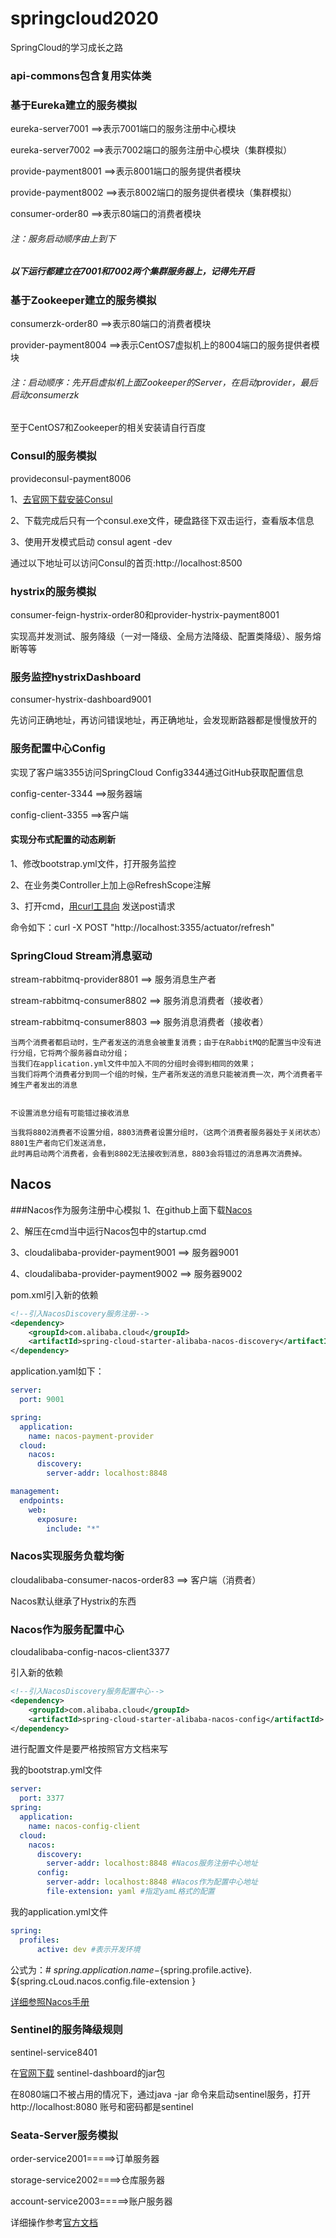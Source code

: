 # springcloud2020
SpringCloud的学习成长之路

### api-commons包含复用实体类

### 基于Eureka建立的服务模拟
eureka-server7001 ==>表示7001端口的服务注册中心模块

eureka-server7002 ==>表示7002端口的服务注册中心模块（集群模拟）

provide-payment8001 ==>表示8001端口的服务提供者模块

provide-payment8002 ==>表示8002端口的服务提供者模块（集群模拟）

consumer-order80 ==>表示80端口的消费者模块

###### 注：服务启动顺序由上到下
##### 以下运行都建立在7001和7002两个集群服务器上，记得先开启

### 基于Zookeeper建立的服务模拟
consumerzk-order80 ==>表示80端口的消费者模块

provider-payment8004 ==>表示CentOS7虚拟机上的8004端口的服务提供者模块

###### 注：启动顺序：先开启虚拟机上面Zookeeper的Server，在启动provider，最后启动consumerzk
至于CentOS7和Zookeeper的相关安装请自行百度

### Consul的服务模拟
provideconsul-payment8006

1、[去官网下载安装Consul](https://learn.hashicorp.com/consul/getting-started/install.html)

2、下载完成后只有一个consul.exe文件，硬盘路径下双击运行，查看版本信息

3、使用开发模式启动 consul agent -dev

  通过以下地址可以访问Consul的首页:http://localhost:8500

### hystrix的服务模拟
consumer-feign-hystrix-order80和provider-hystrix-payment8001

实现高并发测试、服务降级（一对一降级、全局方法降级、配置类降级）、服务熔断等等

### 服务监控hystrixDashboard
consumer-hystrix-dashboard9001

先访问正确地址，再访问错误地址，再正确地址，会发现断路器都是慢慢放开的

### 服务配置中心Config
实现了客户端3355访问SpringCloud Config3344通过GitHub获取配置信息

config-center-3344 ==>服务器端

config-client-3355 ==>客户端

#### 实现分布式配置的动态刷新
1、修改bootstrap.yml文件，打开服务监控

2、在业务类Controller上加上@RefreshScope注解

3、打开cmd，[用curl工具向](http://localhost:3355/actuator/refresh) 发送post请求

命令如下：curl -X POST "http://localhost:3355/actuator/refresh"

### SpringCloud Stream消息驱动
stream-rabbitmq-provider8801 ==> 服务消息生产者

stream-rabbitmq-consumer8802 ==> 服务消息消费者（接收者）

stream-rabbitmq-consumer8803 ==> 服务消息消费者（接收者）

```
当两个消费者都启动时，生产者发送的消息会被重复消费；由于在RabbitMQ的配置当中没有进行分组，它将两个服务器自动分组；
当我们在application.yml文件中加入不同的分组时会得到相同的效果；
当我们将两个消费者分到同一个组的时候，生产者所发送的消息只能被消费一次，两个消费者平摊生产者发出的消息


不设置消息分组有可能错过接收消息

当我将8802消费者不设置分组，8803消费者设置分组时，（这两个消费者服务器处于关闭状态）8801生产者向它们发送消息，
此时再启动两个消费者，会看到8802无法接收到消息，8803会将错过的消息再次消费掉。
```

## Nacos

###Nacos作为服务注册中心模拟
1、在github上面下载[Nacos](https://github.com/alibaba/nacos/tags)

2、解压在cmd当中运行Nacos包中的startup.cmd

3、cloudalibaba-provider-payment9001 ==> 服务器9001

4、cloudalibaba-provider-payment9002 ==> 服务器9002

pom.xml引入新的依赖
```xml
<!--引入NacosDiscovery服务注册-->
<dependency>
    <groupId>com.alibaba.cloud</groupId>
    <artifactId>spring-cloud-starter-alibaba-nacos-discovery</artifactId>
</dependency>
```

application.yaml如下：
```yaml
server:
  port: 9001

spring:
  application:
    name: nacos-payment-provider
  cloud:
    nacos:
      discovery:
        server-addr: localhost:8848

management:
  endpoints:
    web:
      exposure:
        include: "*"
```

### Nacos实现服务负载均衡
cloudalibaba-consumer-nacos-order83 ==> 客户端（消费者）

Nacos默认继承了Hystrix的东西

### Nacos作为服务配置中心
cloudalibaba-config-nacos-client3377

引入新的依赖
```xml
<!--引入NacosDiscovery服务配置中心-->
<dependency>
    <groupId>com.alibaba.cloud</groupId>
    <artifactId>spring-cloud-starter-alibaba-nacos-config</artifactId>
</dependency>
```

进行配置文件是要严格按照官方文档来写

我的bootstrap.yml文件
```yaml
server:
  port: 3377
spring:
  application:
    name: nacos-config-client
  cloud:
    nacos:
      discovery:
        server-addr: localhost:8848 #Nacos服务注册中心地址
      config:
        server-addr: localhost:8848 #Nacos作为配置中心地址
        file-extension: yaml #指定yamL格式的配置
```
我的application.yml文件
```yaml
spring:
  profiles:
      active: dev #表示开发环境
```
公式为：# ${spring.application.name}-${spring.profile.active}. ${spring.cLoud.nacos.config.file-extension }

[详细参照Nacos手册](https://nacos.io/en-us/docs/quick-start-spring-cloud.html)

### Sentinel的服务降级规则
sentinel-service8401

在[官网下载](https://github.com/alibaba/Sentinel/releases) sentinel-dashboard的jar包

在8080端口不被占用的情况下，通过java -jar 命令来启动sentinel服务，打开http://localhost:8080 账号和密码都是sentinel

### Seata-Server服务模拟
order-service2001=====>订单服务器

storage-service2002====>仓库服务器

account-service2003=====>账户服务器

详细操作参考[官方文档](http://seata.io/zh-cn/docs/overview/terminology.html)

